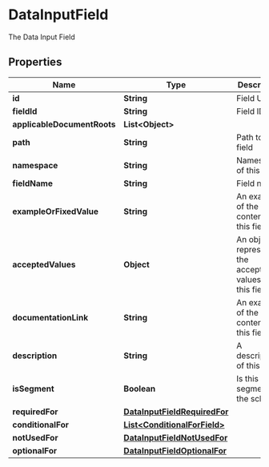

# DataInputField

The Data Input Field

## Properties

| Name | Type | Description | Notes |
|------------ | ------------- | ------------- | -------------|
|**id** | **String** | Field UUID |  [optional] |
|**fieldId** | **String** | Field ID |  [optional] |
|**applicableDocumentRoots** | **List&lt;Object&gt;** |  |  [optional] |
|**path** | **String** | Path to this field |  [optional] |
|**namespace** | **String** | Namespace of this field |  [optional] |
|**fieldName** | **String** | Field name |  [optional] |
|**exampleOrFixedValue** | **String** | An example of the content for this field |  [optional] |
|**acceptedValues** | **Object** | An object representing the acceptable values for this field |  [optional] |
|**documentationLink** | **String** | An example of the content for this field |  [optional] |
|**description** | **String** | A description of this field |  [optional] |
|**isSegment** | **Boolean** | Is this a segment of the schema |  [optional] |
|**requiredFor** | [**DataInputFieldRequiredFor**](DataInputFieldRequiredFor.md) |  |  [optional] |
|**conditionalFor** | [**List&lt;ConditionalForField&gt;**](ConditionalForField.md) |  |  [optional] |
|**notUsedFor** | [**DataInputFieldNotUsedFor**](DataInputFieldNotUsedFor.md) |  |  [optional] |
|**optionalFor** | [**DataInputFieldOptionalFor**](DataInputFieldOptionalFor.md) |  |  [optional] |



